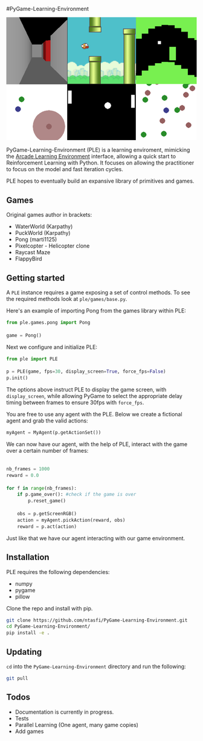 #PyGame-Learning-Environment

![Games](ple_games.jpg?raw=True "Games!")

PyGame-Learning-Environment (PLE) is a learning enviroment, mimicking the [Arcade Learning Environment](https://github.com/mgbellemare/Arcade-Learning-Environment) interface, allowing a quick start to Reinforcement Learning with Python. It focuses on allowing the practitioner to focus on the model and fast iteration cycles. 

PLE hopes to eventually build an expansive library of primitives and games.


## Games
Original games author in brackets:

* WaterWorld (Karpathy)
* PuckWorld (Karpathy)
* Pong (marti1125)
* Pixelcopter - Helicopter clone
* Raycast Maze
* FlappyBird 

## Getting started

A `PLE` instance requires a game exposing a set of control methods. To see the required methods look at `ple/games/base.py`. 

Here's an example of importing Pong from the games library within PLE:

```python
from ple.games.pong import Pong

game = Pong()
```

Next we configure and initialize PLE:

```python
from ple import PLE

p = PLE(game, fps=30, display_screen=True, force_fps=False)
p.init()
```

The options above instruct PLE to display the game screen, with `display_screen`, while allowing PyGame to select the appropriate delay timing between frames to ensure 30fps with `force_fps`.

You are free to use any agent with the PLE. Below we create a fictional agent and grab the valid actions:

```python
myAgent = MyAgent(p.getActionSet())
```

We can now have our agent, with the help of PLE, interact with the game over a certain number of frames:

```python

nb_frames = 1000
reward = 0.0

for f in range(nb_frames):
	if p.game_over(): #check if the game is over
		p.reset_game()

	obs = p.getScreenRGB()
	action = myAgent.pickAction(reward, obs)
	reward = p.act(action)

```

Just like that we have our agent interacting with our game environment.

## Installation

PLE requires the following dependencies:
* numpy
* pygame
* pillow

Clone the repo and install with pip.

```bash
git clone https://github.com/ntasfi/PyGame-Learning-Environment.git
cd PyGame-Learning-Environment/
pip install -e .
``` 

## Updating

`cd` into the `PyGame-Learning-Environment` directory and run the following:

```bash
git pull
```

## Todos
 * Documentation is currently in progress.
 * Tests
 * Parallel Learning (One agent, many game copies)
 * Add games


